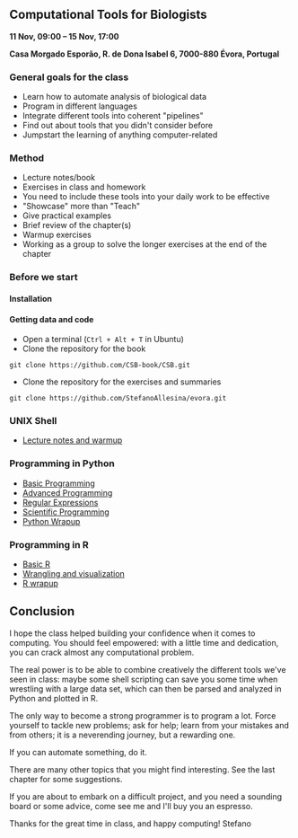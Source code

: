 ## Computational Tools for Biologists

**11 Nov, 09:00 – 15 Nov, 17:00**

**Casa Morgado Esporão, R. de Dona Isabel 6, 7000-880 Évora, Portugal**

### General goals for the class

- Learn how to automate analysis of biological data
- Program in different languages
- Integrate different tools into coherent "pipelines"
- Find out about tools that you didn't consider before
- Jumpstart the learning of anything computer-related

### Method

- Lecture notes/book
- Exercises in class and homework
- You need to include these tools into your daily work to be effective
- "Showcase" more than "Teach"
- Give practical examples
- Brief review of the chapter(s) 
- Warmup exercises
- Working as a group to solve the longer exercises at the end of the chapter

### Before we start

#### Installation

#### Getting data and code

- Open a terminal (`Ctrl + Alt + T` in Ubuntu)
- Clone the repository for the book

```
git clone https://github.com/CSB-book/CSB.git
```

- Clone the repository for the exercises and summaries

```
git clone https://github.com/StefanoAllesina/evora.git
```

### UNIX Shell

- [Lecture notes and warmup](notes/ch1)

### Programming in Python

- [Basic Programming](notes/ch3)
- [Advanced Programming](notes/ch4)
- [Regular Expressions](notes/ch5)
- [Scientific Programming](notes/ch6)
- [Python Wrapup](notes/phyton_wrapup)

### Programming in R

- [Basic R](notes/ch8)
- [Wrangling and visualization](notes/ch9)
- [R wrapup](notes/r_wrapup)

## Conclusion
I hope the class helped building your confidence when it comes to computing. You should feel empowered: with a little time and dedication, you can crack almost any computational problem.

The real power is to be able to combine creatively the different tools we've seen in class: maybe some shell scripting can save you some time when wrestling with a large data set, which can then be parsed and analyzed in Python and plotted in R.

The only way to become a strong programmer is to program a lot. Force yourself to tackle new problems; ask for help; learn from your mistakes and from others; it is a neverending journey, but a rewarding one.

If you can automate something, do it. 

There are many other topics that you might find interesting. See the last chapter for some suggestions.

If you are about to embark on a difficult project, and you need a sounding board or some advice, come see me and I'll buy you an espresso.

Thanks for the great time in class, and happy computing!
Stefano
